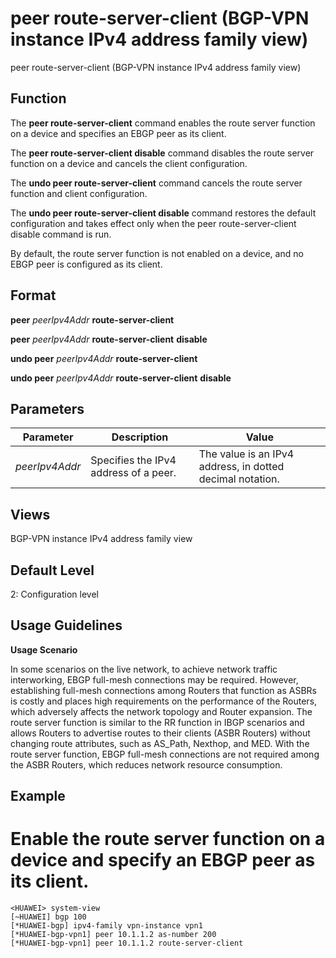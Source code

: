 peer route-server-client (BGP-VPN instance IPv4 address family view)
====================================================================

peer route-server-client (BGP-VPN instance IPv4 address family view)

Function
--------



The **peer route-server-client** command enables the route server function on a device and specifies an EBGP peer as its client.

The **peer route-server-client disable** command disables the route server function on a device and cancels the client configuration.

The **undo peer route-server-client** command cancels the route server function and client configuration.

The **undo peer route-server-client disable** command restores the default configuration and takes effect only when the peer route-server-client disable command is run.



By default, the route server function is not enabled on a device, and no EBGP peer is configured as its client.


Format
------

**peer** *peerIpv4Addr* **route-server-client**

**peer** *peerIpv4Addr* **route-server-client** **disable**

**undo peer** *peerIpv4Addr* **route-server-client**

**undo peer** *peerIpv4Addr* **route-server-client** **disable**


Parameters
----------

| Parameter | Description | Value |
| --- | --- | --- |
| *peerIpv4Addr* | Specifies the IPv4 address of a peer. | The value is an IPv4 address, in dotted decimal notation. |



Views
-----

BGP-VPN instance IPv4 address family view


Default Level
-------------

2: Configuration level


Usage Guidelines
----------------

**Usage Scenario**



In some scenarios on the live network, to achieve network traffic interworking, EBGP full-mesh connections may be required. However, establishing full-mesh connections among Routers that function as ASBRs is costly and places high requirements on the performance of the Routers, which adversely affects the network topology and Router expansion. The route server function is similar to the RR function in IBGP scenarios and allows Routers to advertise routes to their clients (ASBR Routers) without changing route attributes, such as AS\_Path, Nexthop, and MED. With the route server function, EBGP full-mesh connections are not required among the ASBR Routers, which reduces network resource consumption.




Example
-------

# Enable the route server function on a device and specify an EBGP peer as its client.
```
<HUAWEI> system-view
[~HUAWEI] bgp 100
[*HUAWEI-bgp] ipv4-family vpn-instance vpn1
[*HUAWEI-bgp-vpn1] peer 10.1.1.2 as-number 200
[*HUAWEI-bgp-vpn1] peer 10.1.1.2 route-server-client

```